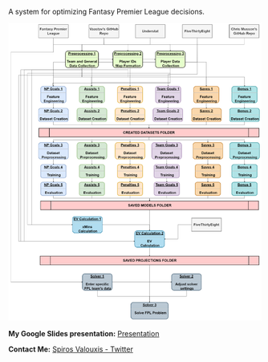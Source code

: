 A system for optimizing Fantasy Premier League decisions.

![Alt text](./data_flow.png?raw=true)


**My Google Slides presentation:** [Presentation](https://docs.google.com/presentation/d/1OXzX-5xrvi5fKxBk613t66wvC10UwuWqj6A1C8JHtVU/edit?usp=sharing)


**Contact Me:** [Spiros Valouxis - Twitter](https://twitter.com/SpirosValouxis "Twitter")

